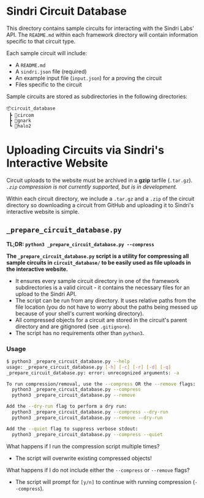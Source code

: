 # Sindri Circuit Database
This directory contains sample circuits for interacting with the Sindri Labs' API. The `README.md` within each framework directory will contain information specific to that circuit type.

Each sample circuit will include:
- A `README.md` 
- A `sindri.json` file (required)
- An example input file (`input.json`) for a proving the circuit
- Files specific to the circuit

Sample circuits are stored as subdirectories in the following directories:
```
📦circuit_database
 ┣ 📂circom
 ┣ 📂gnark
 ┗ 📂halo2
```
# Uploading Circuits via Sindri's Interactive Website
Circuit uploads to the website must be archived in a **gzip** tarfile (`.tar.gz`). *`.zip` compression is not currently supported, but is in development.*

Within each circuit directory, we include a `.tar.gz` and a `.zip` of the circuit directory so downloading a circuit from GitHub and uploading it to Sindri's interactive website is simple.

## `_prepare_circuit_database.py`
**TL;DR: `python3 _prepare_circuit_database.py --compress`**

**The `_prepare_circuit_database.py` script is a utility for compressing all sample circuits in `circuit_database/` to be easily used as file uploads in the interactive website.**
- It ensures every sample circuit directory in one of the framework subdirectories is a valid circuit - it contains the necessary files for an upload to the Sindri API.
- The script can be run from any directory. It uses relative paths from the file location (you do not have to worry about the paths being messed up because of your shell's current working directory).
- All compressed objects for a circuit are stored in the circuit's parent directory and are gitignored (see `.gitignore`).
- The script has no requirements other than `python3`.

### Usage
```bash
$ python3 _prepare_circuit_database.py --help
usage: _prepare_circuit_database.py [-h] [-c] [-r] [-d] [-q]
_prepare_circuit_database.py: error: unrecognized arguments: -a

To run compression/removal, use the --compress OR the --remove flags:
  python3 _prepare_circuit_database.py --compress
  python3 _prepare_circuit_database.py --remove

Add the --dry-run flag to perform a dry run:
  python3 _prepare_circuit_database.py --compress --dry-run
  python3 _prepare_circuit_database.py --remove --dry-run

Add the --quiet flag to suppress verbose stdout:
  python3 _prepare_circuit_database.py --compress --quiet
```

What happens if I run the compression script multiple times?
- The script will overwrite existing compressed objects!

What happens if I do not include either the `--compress` or `--remove` flags?
- The script will prompt for `[y/n]` to continue with running compression (`--compress`).
